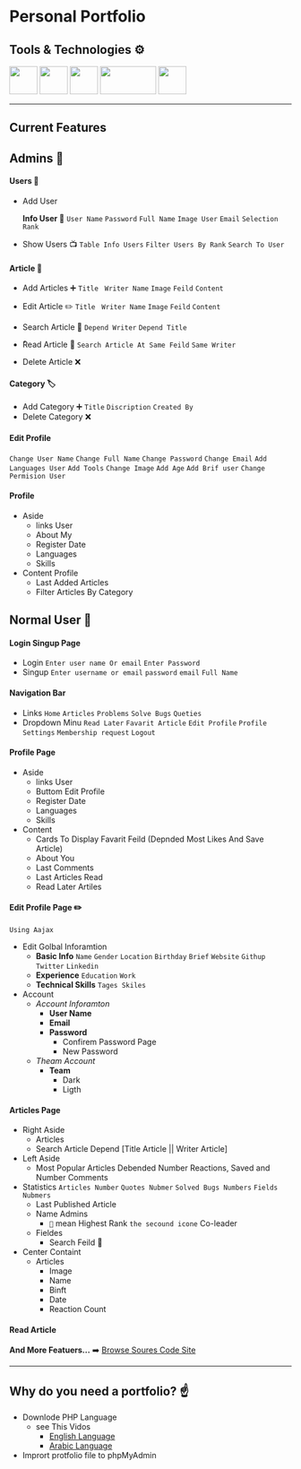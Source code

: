 # Personal Portfolio

## Tools & Technologies :gear:
  <div class="tools-images">
    <img width="50px" height="50px" margin-right="25px" src="https://upload.wikimedia.org/wikipedia/commons/3/31/Webysther_20160423_-_Elephpant.svg" alt="">
    <img width="50px" height="50px" margin-right="25px" src="https://encrypted-tbn0.gstatic.com/images?q=tbn:ANd9GcSnzPq-1GBQiKEBQT5hpPxj8c8gi8-oKI0bng&usqp=CAU" alt="">
    <img width="50px" height="50px" margin-right="25px" src="https://www.w3schools.com/whatis/img_ajax.jpg" alt="">
    <img width="100px" height="50px" margin-right="25px" src="https://i0.wp.com/css-tricks.com/wp-content/uploads/2021/01/html5-css3.jpg?resize=498%2C249&ssl=1" alt="">
    <img width="50px" height="50px" margin-right="25px" src="https://upload.wikimedia.org/wikipedia/commons/thumb/9/99/Unofficial_JavaScript_logo_2.svg/800px-Unofficial_JavaScript_logo_2.svg.png" alt="">
  </div>

---

## Current Features
  ## Admins 👑

  #### Users 👤

  * Add User
  
     **Info User 📅**
        `User Name` `Password` `Full Name` `Image User` `Email` `Selection Rank`
  * Show Users 📺
      `Table Info Users` `Filter Users By Rank` `Search To User`

  #### Article 📰

   * Add Articles :heavy_plus_sign:
        `Title ` `Writer Name`  `Image` `Feild` `Content`

   * Edit Article :pencil2:
      `Title ` `Writer Name`  `Image` `Feild` `Content`
   * Search Article 🔎
      `Depend Writer` `Depend Title`
   * ٌRead Article :scroll:
    `Search Article At Same Feild` `Same Writer`
  * Delete Article :x:

  #### Category 🏷️
    
  * Add Category :heavy_plus_sign:
    `Title` `Discription` `Created By`
  * Delete Category :x:

  #### Edit Profile
  
  `Change User Name` `Change Full Name` `Change Password` `Change Email` `Add Languages User` `Add Tools`
  `Change Image` `Add Age` `Add Brif user` `Change Permision User`

  #### Profile

  * Aside
    - links User
    - About My
    - Register Date
    - Languages
    - Skills
  * Content Profile
    - Last Added Articles
    - Filter Articles By Category 
  
  ## Normal User 👤

  #### Login Singup Page

  * Login 
    `Enter user name Or email` `Enter Password`
  * Singup
    `Enter username or email` `password` `email` `Full Name`
  
  #### Navigation Bar
  * Links 
    `Home` `Articles` `Problems` `Solve Bugs` `Queties`
  * Dropdown Minu
    `Read Later` `Favarit Article` `Edit Profile` `Profile` `Settings` `Membership request` `Logout`


  #### Profile Page
  * Aside
    - links User
    - Buttom Edit Profile
    - Register Date
    - Languages
    - Skills
  * Content 
    * Cards To Display Favarit Feild (Depnded Most Likes And Save Article)
    * About You
    * Last Comments
    * Last Articles Read
    * Read Later Artiles

  #### Edit Profile Page :pencil2:
    Using Aajax 
  * Edit Golbal Inforamtion
    - **Basic Info**
        `Name` `Gender` `Location` `Birthday` `Brief` `Website` `Githup` `Twitter` `Linkedin`
    - **Experience**
      `Education` `Work`
    - **Technical Skills**
      `Tages Skiles`
  * Account 
    - *Account Inforamton*
      - **User Name**
      - **Email**
      - **Password**
        - Confirem Password Page
        - New Password
    - *Theam Account*
       - **Team**
          - Dark 
          - Ligth
  #### Articles Page
  * Right Aside 
      - Articles
      - Search Article Depend [Title Article || Writer Article]
  * Left Aside
      - Most Popular Articles
        Debended Number Reactions, Saved and Number Comments
  * Statistics
    `Articles Number`  `Quotes Nubmer`  `Solved Bugs Numbers` `Fields Nubmers`
    * Last Published Article
    * Name Admins
      - `👑` mean Highest Rank `the secound icone` Co-leader
    * Fieldes
      - Search Feild 🔎
  * Center Containt
    - Articles
      - Image
      - Name 
      - Binft
      - Date
      - Reaction Count
  #### Read Article
  


**And More Featuers...** ➡️ <a href="https://github.com/Feras-BarahmehPortfolio" >Browse Soures Code Site</a>

---

## Why do you need a portfolio? ☝️

- Downlode PHP Language
  - see This Vidos
    - [English Language](https://www.youtube.com/watch?v=_TDiZWoiewk&t=1s)
    - [Arabic Language](https://www.youtube.com/watch?v=79MQ7j06IOM&t=337s)
- Imprort protfolio file to phpMyAdmin

